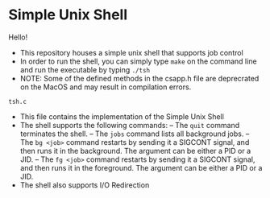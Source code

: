 # Simple Unix Shell

Hello!

- This repository houses a simple unix shell that supports job control
- In order to run the shell, you can simply type ```make``` on the command line and run the executable by typing ```./tsh```
- NOTE: Some of the defined methods in the csapp.h file are deprecrated on the MacOS and may result in compilation errors.

```tsh.c```
- This file contains the implementation of the Simple Unix Shell
- The shell supports the following commands:
– The ```quit``` command terminates the shell.
– The ```jobs``` command lists all background jobs.
– The ```bg <job>``` command restarts <job> by sending it a SIGCONT signal, and then runs it in the background. The <job> argument can be either a PID or a JID.
– The ```fg <job>``` command restarts <job> by sending it a SIGCONT signal, and then runs it in the foreground. The <job> argument can be either a PID or a JID.
- The shell also supports I/O Redirection
